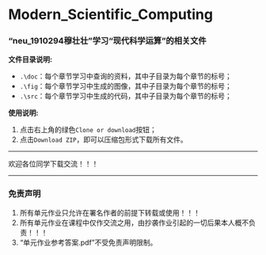 # Modern_Scientific_Computing
### “neu_1910294穆壮壮”学习“现代科学运算”的相关文件
**文件目录说明:**
- `.\doc`：每个章节学习中查询的资料，其中子目录为每个章节的标号；
- `.\fig`：每个章节学习中生成的图像，其中子目录为每个章节的标号；
- `.\src`：每个章节学习中生成的代码，其中子目录为每个章节的标号；

**使用说明:**
1. 点击右上角的绿色`Clone or download`按钮；
2. 点击`Download ZIP`，即可以压缩包形式下载所有文件。
___
欢迎各位同学下载交流！！！
___
### 免责声明
1. 所有单元作业只允许在署名作者的前提下转载或使用！！！
2. 所有单元作业在课程中仅作交流之用，由抄袭作业引起的一切后果本人概不负责！！！
3. “单元作业参考答案.pdf”不受免责声明限制。
